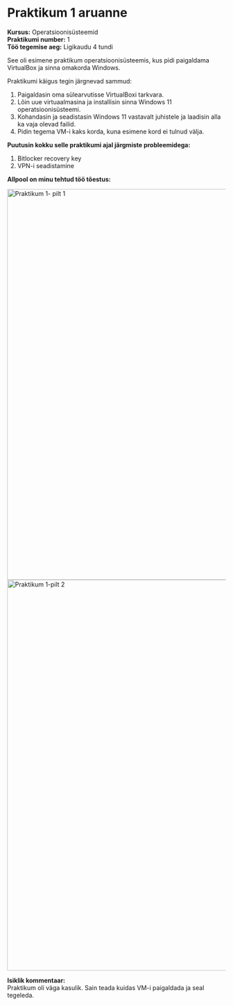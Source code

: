 # Praktikum 1 aruanne

**Kursus:** Operatsioonisüsteemid  
**Praktikumi number:** 1  
**Töö tegemise aeg:** Ligikaudu 4 tundi

See oli esimene praktikum operatsioonisüsteemis, kus pidi paigaldama VirtualBox ja sinna omakorda Windows.

Praktikumi käigus tegin järgnevad sammud:

1. Paigaldasin oma sülearvutisse VirtualBoxi tarkvara.  
2. Lõin uue virtuaalmasina ja installisin sinna Windows 11 operatsioonisüsteemi.  
3. Kohandasin ja seadistasin Windows 11 vastavalt juhistele ja laadisin alla ka vaja olevad failid.
4. Pidin tegema VM-i kaks korda, kuna esimene kord ei tulnud välja.

**Puutusin kokku selle praktikumi ajal järgmiste probleemidega:**
1) Bitlocker recovery key
2) VPN-i seadistamine

**Allpool on minu tehtud töö tõestus:**


<img width="1440" height="900" alt="Praktikum 1- pilt 1" src="https://github.com/user-attachments/assets/17133dee-616a-4ba9-93af-f9e831f404fe" />

<img width="1440" height="900" alt="Praktikum 1-pilt 2" src="https://github.com/user-attachments/assets/8f471261-5500-4907-8820-939ebc874af7" />

**Isiklik kommentaar:**  
Praktikum oli väga kasulik. Sain teada kuidas VM-i paigaldada ja seal tegeleda.
